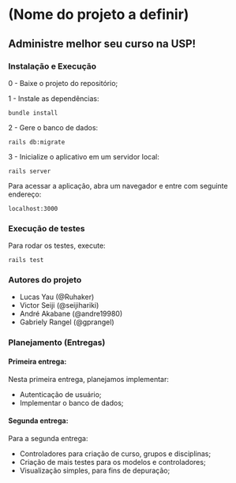 # (Nome do projeto a definir)

## Administre melhor seu curso na USP!

### Instalação e Execução

0 - Baixe o projeto do repositório;

1 - Instale as dependências:

```
bundle install
```

2 - Gere o banco de dados:

```
rails db:migrate
```

3 - Inicialize o aplicativo em um servidor local:

```
rails server
```

Para acessar a aplicação, abra um navegador e entre com seguinte endereço:

```
localhost:3000
```

### Execução de testes

Para rodar os testes, execute:

```
rails test
```

### Autores do projeto

* Lucas Yau (@Ruhaker) 
* Victor Seiji (@seijihariki)
* André Akabane (@andre19980)
* Gabriely Rangel (@gprangel)

### Planejamento (Entregas)

#### Primeira entrega:

Nesta primeira entrega, planejamos implementar:

* Autenticação de usuário;
* Implementar o banco de dados;

#### Segunda entrega:

Para a segunda entrega:

* Controladores para criação de curso, grupos e disciplinas;
* Criação de mais testes para os modelos e controladores;
* Visualização simples, para fins de depuração;